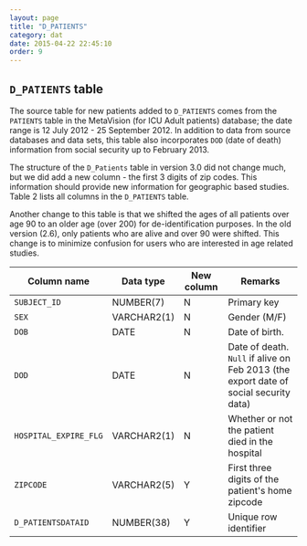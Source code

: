 ```yaml
---
layout: page
title: "D_PATIENTS"
category: dat
date: 2015-04-22 22:45:10
order: 9
---
```


## ```D_PATIENTS``` table

The source table for new patients added to ```D_PATIENTS``` comes from the
```PATIENTS``` table in the MetaVision (for ICU Adult patients) database; the
date range is 12 July 2012 - 25 September 2012. In addition to data from source databases and data sets, this table also incorporates ```DOD``` (date of death) information from social security up to February 2013. 

The structure of the ```D_Patients``` table in version 3.0 did not change
much, but we did add a new column - the first 3 digits of zip codes.
This information should provide new information for geographic based
studies. Table 2 lists all columns in the ```D_PATIENTS``` table.

Another change to this table is that we shifted the ages of all patients over age 90 to an older age (over 200) for de-identification purposes.
In the old version (2.6), only patients who are alive and over 90 were
shifted. This change is to minimize confusion for users who are
interested in age related studies.

Column name | Data type | New column | Remarks
--- | --- | --- | ---
```SUBJECT_ID``` | NUMBER(7) | N | Primary key
```SEX``` | VARCHAR2(1) | N | Gender (M/F)
```DOB``` | DATE | N | Date of birth.
```DOD``` | DATE | N | Date of death. ```Null``` if alive on Feb 2013 (the export date of social security data)
```HOSPITAL_EXPIRE_FLG``` | VARCHAR2(1) | N | Whether or not the patient died in the hospital
```ZIPCODE``` | VARCHAR2(5) | Y | First three digits of the patient's home zipcode
```D_PATIENTSDATAID``` | NUMBER(38) | Y | Unique row identifier

